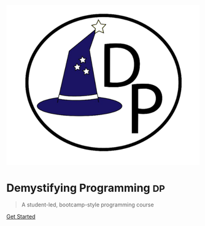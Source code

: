 <!-- _coverpage.md -->

<br><br><br><br><br>
![logo](assets/DPIcon.png)

# Demystifying Programming <small>DP</small>

> A student-led, bootcamp-style programming course 

[Get Started](#demystifying-programming-dp)